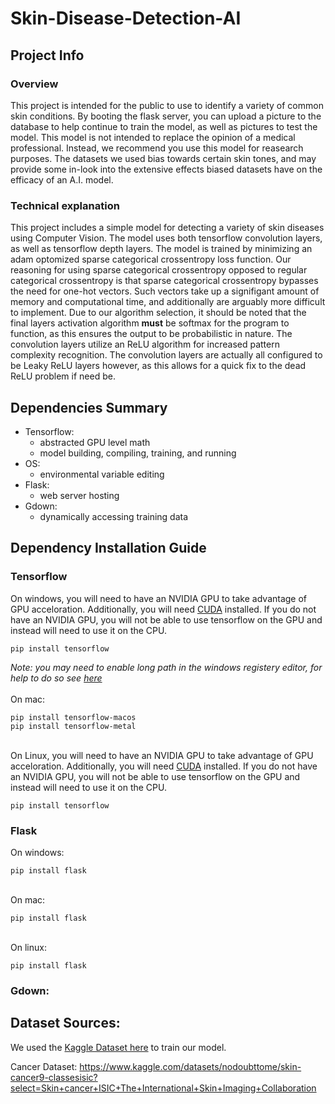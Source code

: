 # Skin-Disease-Detection-AI

## Project Info

### Overview
This project is intended for the public to use to identify a variety of common skin conditions. By booting the flask server, you can upload a picture to the database to help continue to train the model, as well as pictures to test the model. This model is not intended to replace the opinion of a medical professional. Instead, we recommend you use this model for reasearch purposes. The datasets we used bias towards certain skin tones, and may provide some in-look into the extensive effects biased datasets have on the efficacy of an A.I. model.

### Technical explanation
This project includes a simple model for detecting a variety of skin diseases using Computer Vision. The model uses both tensorflow convolution layers, as well as tensorflow depth layers. The model is trained by minimizing an adam optomized sparse categorical crossentropy loss function. Our reasoning for using sparse categorical crossentropy opposed to regular categorical crossentropy is that sparse categorical crossentropy bypasses the need for one-hot vectors. Such vectors take up a signifigant amount of memory and computational time, and additionally are arguably more difficult to implement. Due to our algorithm selection, it should be noted that the final layers activation algorithm **must** be softmax for the program to function, as this ensures the output to be probabilistic in nature. The convolution layers utilize an ReLU algorithm for increased pattern complexity recognition. The convolution layers are actually all configured to be Leaky ReLU layers however, as this allows for a quick fix to the dead ReLU problem if need be.

## Dependencies Summary
- Tensorflow:
  - abstracted GPU level math
  - model building, compiling, training, and running
- OS:
  - environmental variable editing
- Flask:
  - web server hosting
- Gdown:
  - dynamically accessing training data
## Dependency Installation Guide
### Tensorflow
On windows, you will need to have an NVIDIA GPU to take advantage of GPU acceloration. Additionally, you will need [CUDA](https://docs.nvidia.com/cuda/cuda-installation-guide-microsoft-windows/) installed. If you do not have an NVIDIA GPU, you will not be able to use tensorflow on the GPU and instead will need to use it on the CPU.
```
pip install tensorflow
```

*Note: you may need to enable long path in the windows registery editor, for help to do so see [here](https://www.elevenforum.com/t/enable-long-file-path-names-in-windows-11.28659/)* \
\
On mac:
```
pip install tensorflow-macos
pip install tensorflow-metal
```

\
On Linux, you will need to have an NVIDIA GPU to take advantage of GPU acceloration. Additionally, you will need [CUDA](https://docs.nvidia.com/cuda/cuda-installation-guide-linux/) installed. If you do not have an NVIDIA GPU, you will not be able to use tensorflow on the GPU and instead will need to use it on the CPU.
```
pip install tensorflow
```

### Flask
On windows:
```
pip install flask
```

\
On mac:
```
pip install flask
```

\
On linux:
```
pip install flask
```

### Gdown:


## Dataset Sources:

We used the [Kaggle Dataset here](https://www.kaggle.com/datasets/lysaapriani/skin-disease-and-normal-skin-dataset) to train our model.

Cancer Dataset: https://www.kaggle.com/datasets/nodoubttome/skin-cancer9-classesisic?select=Skin+cancer+ISIC+The+International+Skin+Imaging+Collaboration
